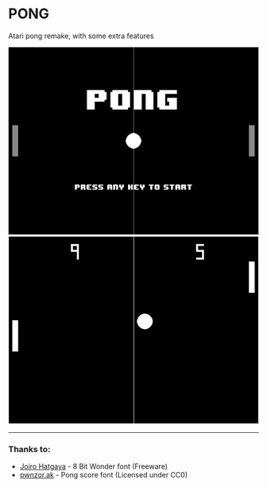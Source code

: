 # PONG

Atari pong remake, with some extra features

![Pong img](res/ss_1.png)
![Pong img2](res/ss_2.png)

-----

### Thanks to:
- [Joiro Hatgaya](https://www.dafont.com/joiro-hatgaya.d484) - 8 Bit Wonder font
  (Freeware)
- [pwnzor.ak](https://fontstruct.com/fontstructors/1173996/pwnzor_ak) - Pong score font 
  (Licensed under CC0)
